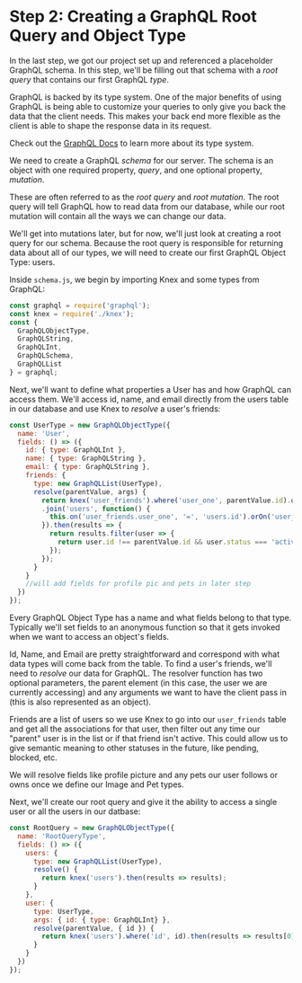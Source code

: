 # Step 2: Creating a GraphQL Root Query and Object Type

In the last step, we got our project set up and referenced a placeholder GraphQL schema. In this step, we'll be filling out that schema with a *root query* that contains our first GraphQL *type*.

GraphQL is backed by its type system. One of the major benefits of using GraphQL is being able to customize your queries to only give you back the data that the client needs. This makes your back end more flexible as the client is able to shape the response data in its request.

Check out the [GraphQL Docs](http://graphql.org/learn/schema/#type-system) to learn more about its type system.

We need to create a GraphQL *schema* for our server. The schema is an object with one required property, *query*, and one optional property, *mutation*.

These are often referred to as the *root query* and *root mutation*. The root query will tell GraphQL how to read data from our database, while our root mutation will contain all the ways we can change our data.

We'll get into mutations later, but for now, we'll just look at creating a root query for our schema. Because the root query is responsible for returning data about all of our types, we will need to create our first GraphQL Object Type: users.

Inside `schema.js`, we begin by importing Knex and some types from GraphQL:

```js
const graphql = require('graphql');
const knex = require('./knex');
const {
  GraphQLObjectType,
  GraphQLString,
  GraphQLInt,
  GraphQLSchema,
  GraphQLList
} = graphql;
```

Next, we'll want to define what properties a User has and how GraphQL can access them. We'll access id, name, and email directly from the users table in our database and use Knex to *resolve* a user's friends:

```js
const UserType = new GraphQLObjectType({
  name: 'User',
  fields: () => ({
    id: { type: GraphQLInt },
    name: { type: GraphQLString },
    email: { type: GraphQLString },
    friends: {
      type: new GraphQLList(UserType),
      resolve(parentValue, args) {
        return knex('user_friends').where('user_one', parentValue.id).orWhere('user_two', parentValue.id)
        .join('users', function() {
          this.on('user_friends.user_one', '=', 'users.id').orOn('user_friends.user_two', '=', 'users.id');
        }).then(results => {
          return results.filter(user => {
            return user.id !== parentValue.id && user.status === 'active';
          });
        });
      }
    }
    //will add fields for profile pic and pets in later step
  })
});
```

Every GraphQL Object Type has a name and what fields belong to that type. Typically we'll set fields to an anonymous function so that it gets invoked when we want to access an object's fields.

Id, Name, and Email are pretty straightforward and correspond with what data types will come back from the table. To find a user's friends, we'll need to *resolve* our data for GraphQL. The resolver function has two optional parameters, the parent element (in this case, the user we are currently accessing) and any arguments we want to have the client pass in (this is also represented as an object).

Friends are a list of users so we use Knex to go into our `user_friends` table and get all the associations for that user, then filter out any time our "parent" user is in the list or if that friend isn't active. This could allow us to give semantic meaning to other statuses in the future, like pending, blocked, etc.

We will resolve fields like profile picture and any pets our user follows or owns once we define our Image and Pet types.

Next, we'll create our root query and give it the ability to access a single user or all the users in our datbase:

```js
const RootQuery = new GraphQLObjectType({
  name: 'RootQueryType',
  fields: () => ({
    users: {
      type: new GraphQLList(UserType),
      resolve() {
        return knex('users').then(results => results);
      }
    },
    user: {
      type: UserType,
      args: { id: { type: GraphQLInt} },
      resolve(parentValue, { id }) {
        return knex('users').where('id', id).then(results => results[0]);
      }
    }
  })
});
```
